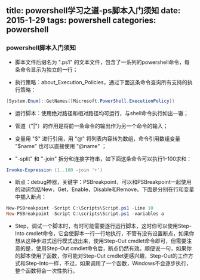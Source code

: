 title: powershell学习之道-ps脚本入门须知
date: 2015-1-29
tags: powershell
categories: powershell
---
### powershell脚本入门须知
+ 脚本文件后缀名为 ".ps1" 的文本文件，包含了一系列的powershell命令，每条命令显示为独立的一行；

+ 执行策略：about_Execution_Policies，通过下面这条命令查询所有支持的执行策略：

```powershell
[System.Enum]::GetNames([Microsoft.PowerShell.ExecutionPolicy])
```

<!--more-->

+ 运行脚本：使用绝对路径和相对路径均可运行，与shell命令执行如出一辙；

+ 管道（"|"）的作用是将前一条命令的输出作为另一个命令的输入；

+ 变量用 "$" 进行引用，用 "@" 将列表内容转为数组，命令引用数组变量 "$name" 也可以直接使用 "@name" ；

+ "-split" 和 "-join" 拆分和连接字符串，如下面这条命令可以执行1-100求和：

```powershell
Invoke-Expression (1..100 -join '+')
```

+ 断点：debug神器，关键字：PSBreakpoint，可以和PSBreakpoint一起使用的动词包括New，Get，Enable，Disable和Remove。下面是分别在行和变量中插入断点：

```powershell
New-PSBreakpoint -Script C:\Scripts\Script.ps1 -Line 10
New-PSBreakpoint -Script C:\scripts\Script.ps1 -variables a
```

+ Step，调试一个脚本时，有时可能需要逐行运行脚本，这时你可以使用Step-Into cmdlet命令，它会使脚本一行一行地执行，不管有没有设置断点，如果你想从这种步进式运行模式退出来，使用Step-Out cmdlet命令即可，但需要注意的是，使用Step-Out cmdlet命令后，断点仍然有效。顺便说一句，如果你的脚本使用了函数，你可能对Step-Out cmdlet更感兴趣，Step-Out的工作方式和Step-Into一样，不过，如果调用了一个函数，Windows不会逐步执行，整个函数将会一次性执行。